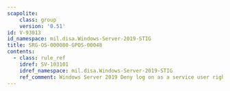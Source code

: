 ```yaml
---
scapolite:
    class: group
    version: '0.51'
id: V-93013
id_namespace: mil.disa.Windows-Server-2019-STIG
title: SRG-OS-000080-GPOS-00048
contents:
  - class: rule_ref
    idref: SV-103101
    idref_namespace: mil.disa.Windows-Server-2019-STIG
    ref_comment: Windows Server 2019 Deny log on as a service user right on  ...
---
```


